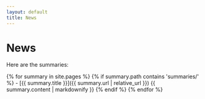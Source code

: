 ```yaml
---
layout: default
title: News
---
```


# News

Here are the summaries:

{% for summary in site.pages %}
  {% if summary.path contains 'summaries/' %}
    - [{{ summary.title }}]({{ summary.url | relative_url }})
      {{ summary.content | markdownify }}
  {% endif %}
{% endfor %}